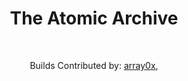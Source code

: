 <p align="center">
<center><h1 align="center">The Atomic Archive</h1>
</p><br>
<p align="center">Builds Contributed by: <a href="https://github.com/array0x">array0x</a>, 
